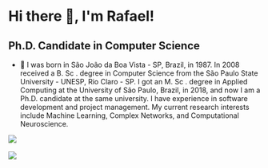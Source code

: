 Hi there 👋, I'm Rafael!
========================

Ph.D. Candidate in Computer Science
-----------------------------------

- 🔭 I was born in São João da Boa Vista - SP, Brazil, in 1987. In 2008 received a B. Sc . degree in Computer Science from the São Paulo State University - UNESP, Rio Claro - SP. I got an M. Sc . degree in Applied Computing at the University of São Paulo, Brazil, in 2018, and now I am a Ph.D. candidate at the same university. I have experience in software development and project management. My current research interests include Machine Learning, Complex Networks, and Computational Neuroscience.

<!--
<b>My GitHub Stats</b>

<a href="https://github.com/anuraghazra/github-readme-stats">
  <img align="center" src="https://github-readme-stats.vercel.app/api?username=rafaeldr&show_icons=true&hide=&count_private=true&title_color=3382ed&text_color=ffffff&icon_color=3382ed&bg_color=171717&hide_border=true&show_icons=true" alt="rafaeldr's GitHub stats" />
</a>
-->
<a href="https://github.com/anuraghazra/github-readme-stats">
  <img align="center" src="https://github-readme-streak-stats.herokuapp.com/?user=rafaeldr&stroke=ffffff&background=171717&ring=3382ed&fire=3382ed&currStreakNum=ffffff&currStreakLabel=3382ed&sideNums=ffffff&sideLabels=ffffff&dates=ffffff&hide_border=true" />
</a>

<br/>
<br/>
<!--
<a href="https://github.com/anuraghazra/github-readme-stats"><img src="https://activity-graph.herokuapp.com/graph?username=rafaeldr&bg_color=171717&color=ffffff&line=3382ed&point=ffffff&area_color=171717&area=true&hide_border=true&custom_title=GitHub%20Commits%20Graph" alt="GitHub Commits Graph" /></a>
-->
<a href="https://github.com/anuraghazra/github-readme-stats" align="left"><img src="https://github-readme-stats.vercel.app/api/top-langs/?username=rafaeldr&layout=compact&title_color=3382ed&text_color=ffffff&icon_color=3382ed&bg_color=171717&hide_border=true&locale=en&langs_count=7&count_private=true" /></a>

<!--
**rafaeldr/rafaeldr** is a ✨ _special_ ✨ repository because its `README.md` (this file) appears on your GitHub profile.

Here are some ideas to get you started:

- 🔭 I’m currently working on ...
- 🌱 I’m currently learning ...
- 👯 I’m looking to collaborate on ...
- 🤔 I’m looking for help with ...
- 💬 Ask me about ...
- 📫 How to reach me: ...
- 😄 Pronouns: ...
- ⚡ Fun fact: ...
-->
